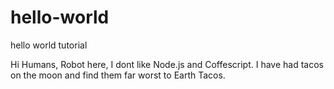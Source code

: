 # hello-world
hello world tutorial

Hi Humans,
 Robot here, I dont like Node.js and Coffescript.
I have had tacos on the moon and find them far worst to Earth Tacos.
